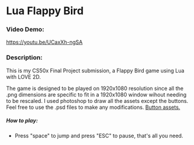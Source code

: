 # Lua Flappy Bird
### Video Demo:  
  https://youtu.be/UCaxXh-ngSA
### Description:

This is my CS50x Final Project submission, a Flappy Bird game using Lua with LOVE 2D.
  
The game is designed to be played on 1920x1080 resolution since all the .png dimensions are specific to fit in a 1920x1080 window wihout needing to be rescaled. I used photoshop to draw all the assets except the buttons. Feel free to use the .psd files to make any modifications. [Button assets.](https://nectanebo.itch.io/menu-buttons)
##### How to play:
  - Press "space" to jump and press "ESC" to pause, that's all you need.
